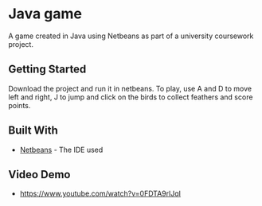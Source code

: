 # Java game

A game created in Java using Netbeans as part of a university coursework project.

## Getting Started

Download the project and run it in netbeans. To play, use A and D to move left and right, J to jump and click on the birds to collect feathers and score points.

## Built With

* [Netbeans](https://netbeans.org/) - The IDE used

## Video Demo

* https://www.youtube.com/watch?v=0FDTA9rlJqI
